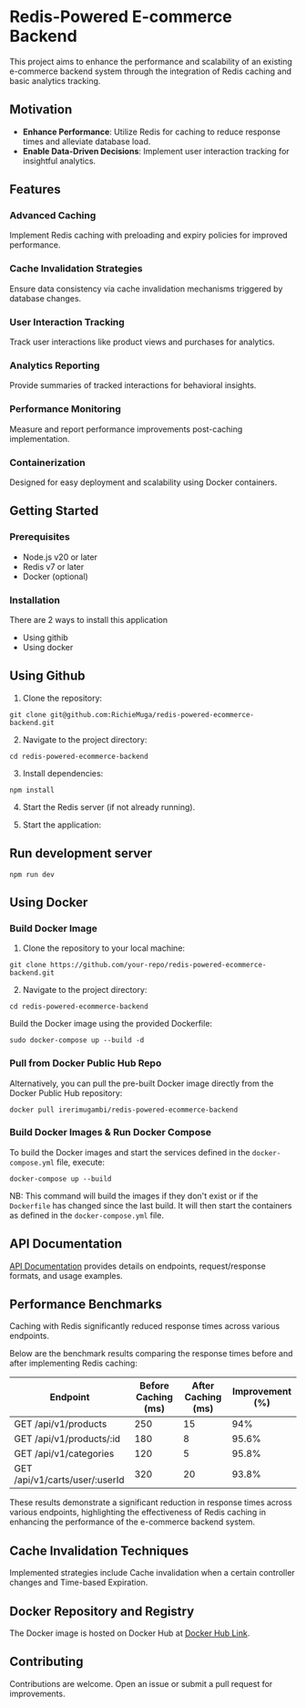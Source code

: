 # Redis-Powered E-commerce Backend

This project aims to enhance the performance and scalability of an existing e-commerce backend system through the integration of Redis caching and basic analytics tracking.

## Motivation

- **Enhance Performance**: Utilize Redis for caching to reduce response times and alleviate database load.
- **Enable Data-Driven Decisions**: Implement user interaction tracking for insightful analytics.

## Features

### Advanced Caching
Implement Redis caching with preloading and expiry policies for improved performance.

### Cache Invalidation Strategies
Ensure data consistency via cache invalidation mechanisms triggered by database changes.

### User Interaction Tracking
Track user interactions like product views and purchases for analytics.

### Analytics Reporting
Provide summaries of tracked interactions for behavioral insights.

### Performance Monitoring
Measure and report performance improvements post-caching implementation.

### Containerization
Designed for easy deployment and scalability using Docker containers.

## Getting Started

### Prerequisites
- Node.js v20 or later
- Redis v7 or later
- Docker (optional)

### Installation

There are 2 ways to install this application
  - Using githib
  - Using docker

## Using Github
1. Clone the repository:

```
git clone git@github.com:RichieMuga/redis-powered-ecommerce-backend.git
```

2. Navigate to the project directory:

```
cd redis-powered-ecommerce-backend
```

3. Install dependencies:

```
npm install
```

4. Start the Redis server (if not already running).


5. Start the application:
## Run development server

```
npm run dev
```

## Using Docker

### Build Docker Image

1. Clone the repository to your local machine:

 
```
git clone https://github.com/your-repo/redis-powered-ecommerce-backend.git
```

2. Navigate to the project directory:

``` 
cd redis-powered-ecommerce-backend
```

Build the Docker image using the provided Dockerfile:

```
sudo docker-compose up --build -d
```

### Pull from Docker Public Hub Repo

Alternatively, you can pull the pre-built Docker image directly from the Docker Public Hub repository:

```
docker pull irerimugambi/redis-powered-ecommerce-backend
```

### Build Docker Images & Run Docker Compose

To build the Docker images and start the services defined in the `docker-compose.yml` file, execute:
 
```
docker-compose up --build
```

NB: This command will build the images if they don't exist or if the `Dockerfile` has changed since the last build. It will then start the containers as defined in the `docker-compose.yml` file.


## API Documentation
[API Documentation](https://redis-powered-ecommerce-backend-docum.netlify.app/) provides details on endpoints, request/response formats, and usage examples.

## Performance Benchmarks
Caching with Redis significantly reduced response times across various endpoints.

Below are the benchmark results comparing the response times before and after implementing Redis caching:

| Endpoint                         | Before Caching (ms) | After Caching (ms) | Improvement (%) |
|----------------------------------|---------------------|--------------------|------------------|
| GET /api/v1/products             | 250                 | 15                 | 94%              |
| GET /api/v1/products/:id         | 180                 | 8                  | 95.6%            |
| GET /api/v1/categories           | 120                 | 5                  | 95.8%            |
| GET /api/v1/carts/user/:userId   | 320                 | 20                 | 93.8%            |

These results demonstrate a significant reduction in response times across various endpoints, highlighting the effectiveness of Redis caching in enhancing the performance of the e-commerce backend system.


## Cache Invalidation Techniques
Implemented strategies include Cache invalidation when a certain controller changes and Time-based Expiration.

## Docker Repository and Registry
The Docker image is hosted on Docker Hub at [Docker Hub Link](https://hub.docker.com/r/irerimugambi/redis-powered-ecommerce-backend).

## Contributing
Contributions are welcome. Open an issue or submit a pull request for improvements.

